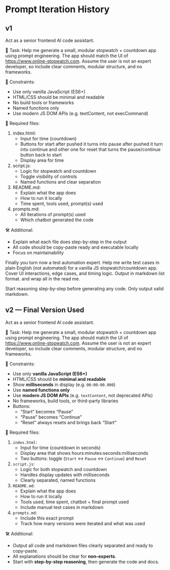 # Prompt Iteration History

## v1
Act as a senior frontend AI code assistant.

🎯 Task: Help me generate a small, modular stopwatch + countdown app using prompt engineering. The app should match the UI of https://www.online-stopwatch.com. Assume the user is not an expert developer, so include clear comments, modular structure, and no frameworks.

🧠 Constraints:
- Use only vanilla JavaScript (ES6+)
- HTML/CSS should be minimal and readable
- No build tools or frameworks
- Named functions only
- Use modern JS DOM APIs (e.g. textContent, not execCommand)

📁 Required files:
1. index.html:
   - Input for time (countdown)
   - Buttons for start after pushed it turns into pause after pushed it turn into continue and other one for reset that turns the pause/continue button back to start
   - Display area for time
2. script.js:
   - Logic for stopwatch and countdown
   - Toggle visibility of controls
   - Named functions and clear separation
3. README.md:
   - Explain what the app does
   - How to run it locally
   - Time spent, tools used, prompt(s) used
4. prompts.md:
   - All iterations of prompt(s) used
   - Which chatbot generated the code

🛠️ Additional:
- Explain what each file does step-by-step in the output
- All code should be copy-paste ready and executable locally
- Focus on maintainability

Finally you turn now  a test automation expert. Help me write test cases in plain English (not automated) for a vanilla JS stopwatch/countdown app. Cover UI interactions, edge cases, and timing logic. Output in markdown list format. and wrap all in the read me.

Start reasoning step-by-step before generating any code. Only output valid markdown.

## v2 — Final Version Used

Act as a senior frontend AI code assistant.

🎯 Task: Help me generate a small, modular stopwatch + countdown app using prompt engineering. The app should match the UI of https://www.online-stopwatch.com. Assume the user is not an expert developer, so include clear comments, modular structure, and no frameworks.

🧠 Constraints:
- Use only **vanilla JavaScript (ES6+)**
- HTML/CSS should be **minimal and readable**
- Show **milliseconds** in display (e.g. `00:00:00.000`)
- Use **named functions only**
- Use **modern JS DOM APIs** (e.g. `textContent`, not deprecated APIs)
- No frameworks, build tools, or third-party libraries
- Buttons:
  - “Start” becomes “Pause”
  - “Pause” becomes “Continue”
  - “Reset” always resets and brings back “Start”

📁 Required files:
1. `index.html`:
   - Input for time (countdown in seconds)
   - Display area that shows hours:minutes:seconds:milliseconds
   - Two buttons: toggle (`Start` ↔ `Pause` ↔ `Continue`) and `Reset`
2. `script.js`:
   - Logic for both stopwatch and countdown
   - Handles display updates with milliseconds
   - Clearly separated, named functions
3. `README.md`:
   - Explain what the app does
   - How to run it locally
   - Tools used, time spent, chatbot + final prompt used
   - Include manual test cases in markdown
4. `prompts.md`:
   - Include this exact prompt
   - Track how many versions were iterated and what was used

🛠️ Additional:
- Output all code and markdown files clearly separated and ready to copy-paste.
- All explanations should be clear for **non-experts**.
- Start with **step-by-step reasoning**, then generate the code and docs.